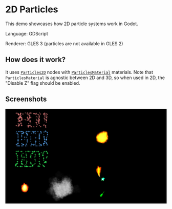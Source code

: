 # 2D Particles

This demo showcases how 2D particle systems work in Godot.

Language: GDScript

Renderer: GLES 3 (particles are not available in GLES 2)

## How does it work?

It uses [`Particles2D`](https://docs.godotengine.org/en/latest/classes/class_particles2d.html) nodes
with [`ParticlesMaterial`](https://docs.godotengine.org/en/latest/classes/class_particlesmaterial.html)
materials. Note that `ParticlesMaterial` is agnostic between 2D and 3D,
so when used in 2D, the "Disable Z" flag should be enabled.

## Screenshots

![Screenshot of particles](screenshots/particles.png)
